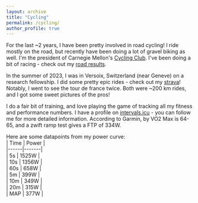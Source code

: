 ```yaml
---
layout: archive
title: "Cycling"
permalink: /cycling/
author_profile: true
---
```


For the last ~2 years, I have been pretty involved in road cycling! I ride mostly on the road, but recently have been doing a lot of gravel biking as well. I'm the president of Carnegie Mellon's [Cycling Club](https://www.strava.com/clubs/carnegie-mellon-cycling-club-8373). I've been doing a bit of racing - check out my [road results](https://www.road-results.com/racer/238880). <br>

In the summer of 2023, I was in Versoix, Switzerland (near Geneve) on a research fellowship. I did some pretty epic rides - check out my [strava](https://www.strava.com/athletes/89886847)! Notably, I went to see the tour de france twice. Both were ~200 km rides, and I got some sweet pictures of the pros! <br>

I do a fair bit of training, and love playing the game of tracking all my fitness and performance numbers. I have a profile on [intervals.icu](https://intervals.icu/) - you can follow me for more detailed information. According to Garmin, by VO2 Max is 64-65, and a zwift ramp test gives a FTP of 334W.
<br>

Here are some datapoints from my power curve: <br>
| Time | Power | <br>
|------|-------|<br>
|  5s  | 1525W |<br>
|  10s | 1356W |<br>
|  60s | 658W  |<br>
|  5m  | 399W  |<br>
|  10m | 349W  |<br>
|  20m | 315W  |<br>
|  MAP | 377W  |<br>
